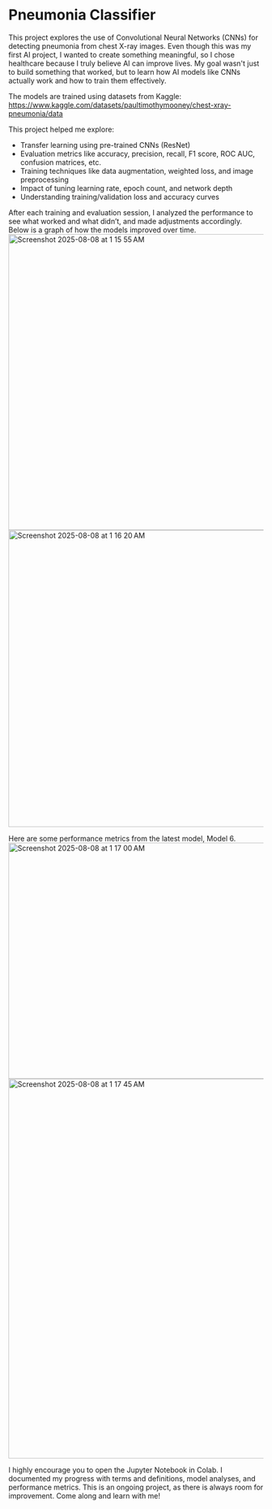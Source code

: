 # Pneumonia Classifier

This project explores the use of Convolutional Neural Networks (CNNs) for detecting pneumonia from chest X-ray images. Even though this was my first AI project, I wanted to create something meaningful, so I chose healthcare because I truly believe AI can improve lives. My goal wasn't just to build something that worked, but to learn how AI models like CNNs actually work and how to train them effectively. 

The models are trained using datasets from Kaggle: https://www.kaggle.com/datasets/paultimothymooney/chest-xray-pneumonia/data

This project helped me explore:
- Transfer learning using pre-trained CNNs (ResNet)
- Evaluation metrics like accuracy, precision, recall, F1 score, ROC AUC, confusion matrices, etc. 
- Training techniques like data augmentation, weighted loss, and image preprocessing
- Impact of tuning learning rate, epoch count, and network depth
- Understanding training/validation loss and accuracy curves

After each training and evaluation session, I analyzed the performance to see what worked and what didn’t, and made adjustments accordingly. Below is a graph of how the models improved over time. 
<img width="985" height="583" alt="Screenshot 2025-08-08 at 1 15 55 AM" src="https://github.com/user-attachments/assets/8076c0d8-a04c-421b-8828-594793e50156" />
<img width="985" height="585" alt="Screenshot 2025-08-08 at 1 16 20 AM" src="https://github.com/user-attachments/assets/4e36b432-a533-4fe0-ab56-396aa7d89f0f" />


Here are some performance metrics from the latest model, Model 6.
<img width="996" height="465" alt="Screenshot 2025-08-08 at 1 17 00 AM" src="https://github.com/user-attachments/assets/43b17924-5ba8-4b76-99a4-367428361322" />
<img width="825" height="748" alt="Screenshot 2025-08-08 at 1 17 45 AM" src="https://github.com/user-attachments/assets/cdad89a5-e77b-4136-9ece-de26bed2628b" />


I highly encourage you to open the Jupyter Notebook in Colab. I documented my progress with terms and definitions, model analyses, and performance metrics. This is an ongoing project, as there is always room for improvement. Come along and learn with me!
